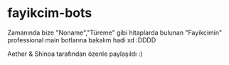 # fayikcim-bots


Zamanında bize "Noname","Türeme" gibi hitaplarda bulunan "Fayikcimin" professional main botlarına bakalım hadi xd :DDDD

Aether & Shinoa tarafından özenle paylaşıldı :)
